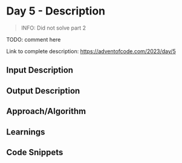 # Day 5 - Description

> INFO: Did not solve part 2

TODO: comment here 

Link to complete description: https://adventofcode.com/2023/day/5

## Input Description


## Output Description


## Approach/Algorithm


## Learnings


## Code Snippets


